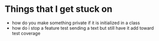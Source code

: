 # Things that I get stuck on 

- how do you make something private if it is initialized in a class
- how do i stop a feature test sending a text but still have it add toward test coverage